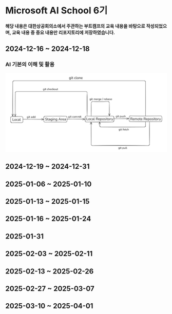 # Microsoft AI School 6기
#### 해당 내용은 대한상공회의소에서 주관하는 부트캠프의 교육 내용을 바탕으로 작성되었으며, 교육 내용 중 중요 내용만 리포지토리에 저장하였습니다.

## 2024-12-16 ~ 2024-12-18
### AI 기본의 이해 및 활용
![Github 명령어](./2024-12-16%20~%202024-12-18/github%20cmd.png)


## 2024-12-19 ~ 2024-12-31



## 2025-01-06 ~ 2025-01-10



## 2025-01-13 ~ 2025-01-15



## 2025-01-16 ~ 2025-01-24



## 2025-01-31



## 2025-02-03 ~ 2025-02-11



## 2025-02-13 ~ 2025-02-26



## 2025-02-27 ~ 2025-03-07



## 2025-03-10 ~ 2025-04-01